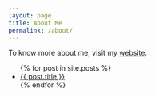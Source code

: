 ```yaml
---
layout: page
title: About Me
permalink: /about/
---
```


To know more about me, visit my [website](https://mzaidi59.github.io/).
<ul>
  {% for post in site.posts %}
    <li>
      <a href="{{ post.url }}">{{ post.title }}</a>
    </li>
  {% endfor %}
</ul>
